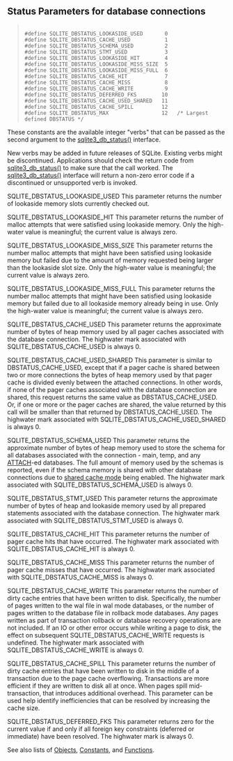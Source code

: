 ## Status Parameters for database connections




> ```
> 
> #define SQLITE_DBSTATUS_LOOKASIDE_USED       0
> #define SQLITE_DBSTATUS_CACHE_USED           1
> #define SQLITE_DBSTATUS_SCHEMA_USED          2
> #define SQLITE_DBSTATUS_STMT_USED            3
> #define SQLITE_DBSTATUS_LOOKASIDE_HIT        4
> #define SQLITE_DBSTATUS_LOOKASIDE_MISS_SIZE  5
> #define SQLITE_DBSTATUS_LOOKASIDE_MISS_FULL  6
> #define SQLITE_DBSTATUS_CACHE_HIT            7
> #define SQLITE_DBSTATUS_CACHE_MISS           8
> #define SQLITE_DBSTATUS_CACHE_WRITE          9
> #define SQLITE_DBSTATUS_DEFERRED_FKS        10
> #define SQLITE_DBSTATUS_CACHE_USED_SHARED   11
> #define SQLITE_DBSTATUS_CACHE_SPILL         12
> #define SQLITE_DBSTATUS_MAX                 12   /* Largest defined DBSTATUS */
> 
> ```



These constants are the available integer "verbs" that can be passed as
the second argument to the [sqlite3\_db\_status()](../c3ref/db_status.html) interface.


New verbs may be added in future releases of SQLite. Existing verbs
might be discontinued. Applications should check the return code from
[sqlite3\_db\_status()](../c3ref/db_status.html) to make sure that the call worked.
The [sqlite3\_db\_status()](../c3ref/db_status.html) interface will return a non\-zero error code
if a discontinued or unsupported verb is invoked.




SQLITE\_DBSTATUS\_LOOKASIDE\_USED
This parameter returns the number of lookaside memory slots currently
checked out.



SQLITE\_DBSTATUS\_LOOKASIDE\_HIT
This parameter returns the number of malloc attempts that were
satisfied using lookaside memory. Only the high\-water value is meaningful;
the current value is always zero.



SQLITE\_DBSTATUS\_LOOKASIDE\_MISS\_SIZE
This parameter returns the number malloc attempts that might have
been satisfied using lookaside memory but failed due to the amount of
memory requested being larger than the lookaside slot size.
Only the high\-water value is meaningful;
the current value is always zero.



SQLITE\_DBSTATUS\_LOOKASIDE\_MISS\_FULL
This parameter returns the number malloc attempts that might have
been satisfied using lookaside memory but failed due to all lookaside
memory already being in use.
Only the high\-water value is meaningful;
the current value is always zero.



SQLITE\_DBSTATUS\_CACHE\_USED
This parameter returns the approximate number of bytes of heap
memory used by all pager caches associated with the database connection.
The highwater mark associated with SQLITE\_DBSTATUS\_CACHE\_USED is always 0\.



SQLITE\_DBSTATUS\_CACHE\_USED\_SHARED
This parameter is similar to DBSTATUS\_CACHE\_USED, except that if a
pager cache is shared between two or more connections the bytes of heap
memory used by that pager cache is divided evenly between the attached
connections. In other words, if none of the pager caches associated
with the database connection are shared, this request returns the same
value as DBSTATUS\_CACHE\_USED. Or, if one or more or the pager caches are
shared, the value returned by this call will be smaller than that returned
by DBSTATUS\_CACHE\_USED. The highwater mark associated with
SQLITE\_DBSTATUS\_CACHE\_USED\_SHARED is always 0\.



SQLITE\_DBSTATUS\_SCHEMA\_USED
This parameter returns the approximate number of bytes of heap
memory used to store the schema for all databases associated
with the connection \- main, temp, and any [ATTACH](../lang_attach.html)\-ed databases.
The full amount of memory used by the schemas is reported, even if the
schema memory is shared with other database connections due to
[shared cache mode](../sharedcache.html) being enabled.
The highwater mark associated with SQLITE\_DBSTATUS\_SCHEMA\_USED is always 0\.



SQLITE\_DBSTATUS\_STMT\_USED
This parameter returns the approximate number of bytes of heap
and lookaside memory used by all prepared statements associated with
the database connection.
The highwater mark associated with SQLITE\_DBSTATUS\_STMT\_USED is always 0\.




SQLITE\_DBSTATUS\_CACHE\_HIT
This parameter returns the number of pager cache hits that have
occurred. The highwater mark associated with SQLITE\_DBSTATUS\_CACHE\_HIT
is always 0\.




SQLITE\_DBSTATUS\_CACHE\_MISS
This parameter returns the number of pager cache misses that have
occurred. The highwater mark associated with SQLITE\_DBSTATUS\_CACHE\_MISS
is always 0\.




SQLITE\_DBSTATUS\_CACHE\_WRITE
This parameter returns the number of dirty cache entries that have
been written to disk. Specifically, the number of pages written to the
wal file in wal mode databases, or the number of pages written to the
database file in rollback mode databases. Any pages written as part of
transaction rollback or database recovery operations are not included.
If an IO or other error occurs while writing a page to disk, the effect
on subsequent SQLITE\_DBSTATUS\_CACHE\_WRITE requests is undefined. The
highwater mark associated with SQLITE\_DBSTATUS\_CACHE\_WRITE is always 0\.




SQLITE\_DBSTATUS\_CACHE\_SPILL
This parameter returns the number of dirty cache entries that have
been written to disk in the middle of a transaction due to the page
cache overflowing. Transactions are more efficient if they are written
to disk all at once. When pages spill mid\-transaction, that introduces
additional overhead. This parameter can be used help identify
inefficiencies that can be resolved by increasing the cache size.




SQLITE\_DBSTATUS\_DEFERRED\_FKS
This parameter returns zero for the current value if and only if
all foreign key constraints (deferred or immediate) have been
resolved. The highwater mark is always 0\.




See also lists of
 [Objects](../c3ref/objlist.html),
 [Constants](../c3ref/constlist.html), and
 [Functions](../c3ref/funclist.html).


